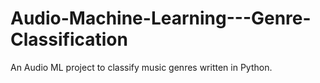 # Audio-Machine-Learning---Genre-Classification
An Audio ML project to classify music genres written in Python.

